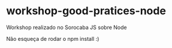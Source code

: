# workshop-good-pratices-node
Workshop realizado no Sorocaba JS sobre Node

Não esqueça de rodar o npm install :)